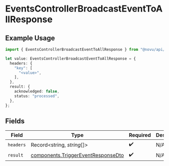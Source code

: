 # EventsControllerBroadcastEventToAllResponse

## Example Usage

```typescript
import { EventsControllerBroadcastEventToAllResponse } from "@novu/api/models/operations";

let value: EventsControllerBroadcastEventToAllResponse = {
  headers: {
    "key": [
      "<value>",
    ],
  },
  result: {
    acknowledged: false,
    status: "processed",
  },
};
```

## Fields

| Field                                                                                    | Type                                                                                     | Required                                                                                 | Description                                                                              |
| ---------------------------------------------------------------------------------------- | ---------------------------------------------------------------------------------------- | ---------------------------------------------------------------------------------------- | ---------------------------------------------------------------------------------------- |
| `headers`                                                                                | Record<string, *string*[]>                                                               | :heavy_check_mark:                                                                       | N/A                                                                                      |
| `result`                                                                                 | [components.TriggerEventResponseDto](../../models/components/triggereventresponsedto.md) | :heavy_check_mark:                                                                       | N/A                                                                                      |